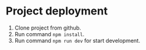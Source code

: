 # Project deployment

1. Clone project from github.
2. Run command `npm install`.
3. Run command `npm run dev` for start development.